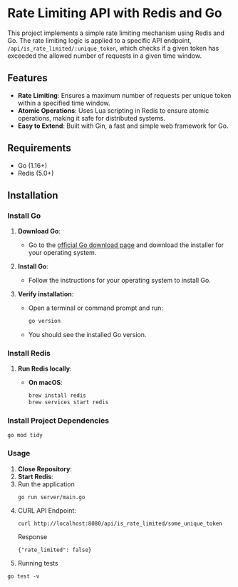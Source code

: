 # Rate Limiting API with Redis and Go

This project implements a simple rate limiting mechanism using Redis and Go. The rate limiting logic is applied to a specific API endpoint, `/api/is_rate_limited/:unique_token`, which checks if a given token has exceeded the allowed number of requests in a given time window.

## Features

- **Rate Limiting**: Ensures a maximum number of requests per unique token within a specified time window.
- **Atomic Operations**: Uses Lua scripting in Redis to ensure atomic operations, making it safe for distributed systems.
- **Easy to Extend**: Built with Gin, a fast and simple web framework for Go.

## Requirements

- Go (1.16+)
- Redis (5.0+)

## Installation

### Install Go

1. **Download Go**:
    - Go to the [official Go download page](https://golang.org/dl/) and download the installer for your operating system.

2. **Install Go**:
    - Follow the instructions for your operating system to install Go.

3. **Verify installation**:
    - Open a terminal or command prompt and run:
      ```sh
      go version
      ```
    - You should see the installed Go version.

### Install Redis

1. **Run Redis locally**:

    - **On macOS**:
      ```sh
      brew install redis
      brew services start redis
      ```


### Install Project Dependencies

```
go mod tidy
```

### Usage

1. **Close Repository**:
2. **Start Redis**:
3. Run the application
    ```
    go run server/main.go
    ```
4. CURL API Endpoint:
    ```
   curl http://localhost:8080/api/is_rate_limited/some_unique_token
    ```
    Response 
    ```
    {"rate_limited": false}
    ```
5. Running tests 
```
go test -v
```
